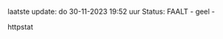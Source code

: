 laatste update: 
do 30-11-2023 19:52   uur 
Status: FAALT - geel - 
<div class="service Y">httpstat</div>